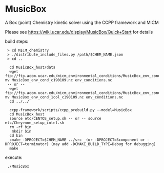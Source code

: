 # MusicBox
A Box (point) Chemistry kinetic solver using the CCPP framework and MICM

Please see https://wiki.ucar.edu/display/MusicBox/Quick+Start for details

build steps:
```
 > cd MICM_chemistry
 > ./distribute_include_files.py /path/$CHEM_NAME.json
 > cd ..

  cd MusicBox_host/data 
  wget  ftp://ftp.acom.ucar.edu/micm_environmental_conditions/MusicBox_env_cond_c190109.nc; mv MusicBox_env_cond_c190109.nc env_conditions.nc
 -- or --
  wget  ftp://ftp.acom.ucar.edu/micm_environmental_conditions/MusicBox_env_cond_1col_c190109.nc; mv MusicBox_env_cond_1col_c190109.nc env_conditions.nc
  cd ../../

  ccpp-framework/scripts/ccpp_prebuild.py --model=MusicBox
  cd MusicBox_host
  source etc/CENTOS_setup.sh -- or -- source etc/Cheyenne_setup_intel.sh
  rm -rf bin
   mkdir bin
  cd bin
  cmake -DPROJECT=$CHEM_NAME ../src  (or -DPROJECT=3component or -DPROJECT=terminator) (may add -DCMAKE_BUILD_TYPE=Debug for debugging)
  make
```
execute:
```
 ./MusicBox
```
